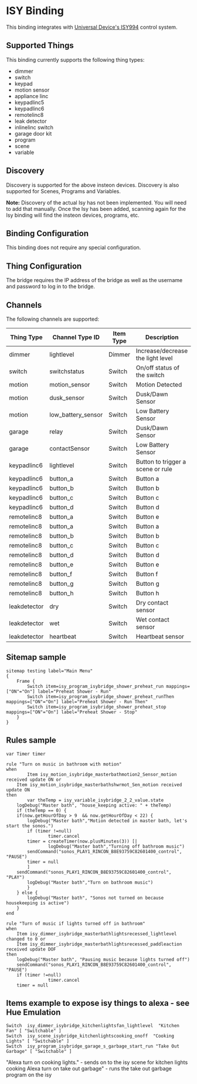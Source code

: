 # ISY Binding

This binding integrates with [Universal Device's ISY994](https://www.universal-devices.com/residential/isy994i-series/) control system.


## Supported Things

This binding currently supports the following thing types:


* dimmer
* switch
* keypad
* motion sensor
* appliance linc
* keypadlinc5
* keypadlinc6
* remotelinc8
* leak detector
* inlinelinc switch
* garage door kit
* program
* scene
* variable

## Discovery

Discovery is supported for the above insteon devices.  Discovery is also supported for Scenes, Programs and Variables.


**Note:** Discovery of the actual Isy has not been implemented.  You will need to add that manually.  Once the Isy has been added, scanning again for the Isy binding will find the insteon devices, programs, etc.

## Binding Configuration

This binding does not require any special configuration.

## Thing Configuration

The bridge requires the IP address of the bridge as well as the username and password to log in to the bridge.


## Channels

The following channels are supported:

| Thing Type      | Channel Type ID   | Item Type    | Description                                  |
|-----------------|-------------------|--------------|--------------------------------------------- |
| dimmer          | lightlevel        | Dimmer       | Increase/decrease the light level            |
| switch          | switchstatus      | Switch       | On/off status of the switch                  |
| motion          | motion_sensor     | Switch       | Motion Detected                              |
| motion          | dusk_sensor       | Switch       | Dusk/Dawn Sensor                             |
| motion          | low_battery_sensor| Switch       | Low Battery Sensor                           |
| garage          | relay             | Switch       | Dusk/Dawn Sensor                             |
| garage          | contactSensor     | Switch       | Low Battery Sensor                           |
| keypadlinc6     | lightlevel        | Switch       | Button to trigger a scene or rule            |
| keypadlinc6     | button_a          | Switch       | Button a                                     |
| keypadlinc6     | button_b          | Switch       | Button b                                     |
| keypadlinc6     | button_c          | Switch       | Button c                                     |
| keypadlinc6     | button_d          | Switch       | Button d                                     |
| remotelinc8     | button_a          | Switch       | Button e                                     |
| remotelinc8     | button_a          | Switch       | Button a                                     |
| remotelinc8     | button_b          | Switch       | Button b                                     |
| remotelinc8     | button_c          | Switch       | Button c                                     |
| remotelinc8     | button_d          | Switch       | Button d                                     |
| remotelinc8     | button_e          | Switch       | Button e                                     |
| remotelinc8     | button_f          | Switch       | Button f                                     |
| remotelinc8     | button_g          | Switch       | Button g                                     |
| remotelinc8     | button_h          | Switch       | Button h                                     |
| leakdetector    | dry               | Switch       | Dry contact sensor                           |
| leakdetector    | wet               | Switch       | Wet contact sensor                           |
| leakdetector    | heartbeat         | Switch       | Heartbeat sensor                             |


## Sitemap sample

```
sitemap testing label="Main Menu"
{
    Frame {
        Switch item=isy_program_isybridge_shower_preheat_run mappings=["ON"="On"] label="Preheat Shower - Run"
        Switch item=isy_program_isybridge_shower_preheat_runThen mappings=["ON"="On"] label="Preheat Shower - Run Then"
        Switch item=isy_program_isybridge_shower_preheat_stop  mappings=["ON"="On"] label="Preheat Shower - Stop"
    }
}
```

## Rules sample

```
var Timer timer

rule "Turn on music in bathroom with motion"
when
        Item isy_motion_isybridge_masterbathmotion2_Sensor_motion received update ON or
    Item isy_motion_isybridge_masterbathshwrmot_Sen_motion received update ON
then
        var theTemp = isy_variable_isybridge_2_2_value.state
    logDebug("Master bath", "house_keeping active: " + theTemp)
    if (theTemp == 0) {
    if(now.getHourOfDay > 9  && now.getHourOfDay < 22) {
        logDebug("Master bath","Motion detected in master bath, let's start the sonos.")
        if (timer !=null)
                timer.cancel
        timer = createTimer(now.plusMinutes(3)) [|
                logDebug("Master bath","Turning off bathroom music")
        sendCommand("sonos_PLAY1_RINCON_B8E93759C82601400_control", "PAUSE")
        timer = null
        ]
    sendCommand("sonos_PLAY1_RINCON_B8E93759C82601400_control", "PLAY")
        logDebug("Master bath","Turn on bathroom music")
        }
    } else {
        logDebug("Master bath", "Sonos not turned on because housekeeping is active")
    }
end

rule "Turn of music if lights turned off in bathroom"
when
    Item isy_dimmer_isybridge_masterbathlightsrecessed_lightlevel changed to 0 or
    Item isy_dimmer_isybridge_masterbathlightsrecessed_paddleaction received update DOF 
then
    logDebug("Master bath", "Pausing music because lights turned off")
    sendCommand("sonos_PLAY1_RINCON_B8E93759C82601400_control", "PAUSE")
    if (timer !=null)
                timer.cancel
    timer = null
```

## Items example to expose isy things to alexa - see Hue Emulation
```
Switch  isy_dimmer_isybridge_kitchenlightsfan_lightlevel  "Kitchen Fan" [ "Switchable" ]
Switch  isy_scene_isybridge_kitchenlightscooking_onoff  "Cooking Lights" [ "Switchable" ]
Switch  isy_program_isybridge_garage_s_garbage_start_run "Take Out Garbage" [ "Switchable" ]
```

"Alexa turn on cooking lights." - sends on to the isy scene for kitchen lights cooking
Alexa turn on take out garbage" - runs the take out garbage program on the isy
